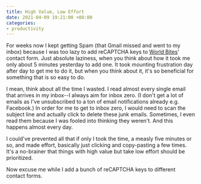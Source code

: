 ```yaml
---
title: High Value, Low Effort
date: 2021-04-09 19:21:00 +08:00
categories:
- productivity
---
```


For weeks now I kept getting Spam (that Gmail missed and went to my inbox) because I was too lazy to add reCAPTCHA keys to [World Bites](https://worldbites.ph)' contact form. Just absolute laziness, when you think about how it took me only about 5 minutes yesterday to add one. It took mounting frustration day after day to get me to do it, but when you think about it, it's so beneficial for something that is so easy to do.

I mean, think about all the time I wasted. I read almost every single email that arrives in my inbox--I always aim for inbox zero. (I don't get a lot of emails as I've unsubscribed to a ton of email notifications already e.g. Facebook.) In order for me to get to inbox zero, I would need to scan the subject line and actually click to delete these junk emails. Sometimes, I even read them because I was fooled into thinking they weren't. And this happens almost every day.

I could've prevented all that if only I took the time, a measly five minutes or so, and made effort, basically just clicking and copy-pasting a few times. It's a no-brainer that things with high value but take low effort should be prioritized.

Now excuse me while I add a bunch of reCAPTCHA keys to different contact forms.